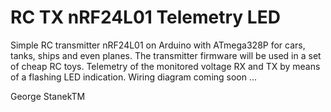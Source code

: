 # RC TX nRF24L01 Telemetry LED
Simple RC transmitter nRF24L01 on Arduino with ATmega328P for cars, tanks, ships and even planes. The transmitter firmware will be used in a set of cheap RC toys. Telemetry of the monitored voltage RX and TX by means of a flashing LED indication. 
Wiring diagram coming soon ...

George StanekTM 
